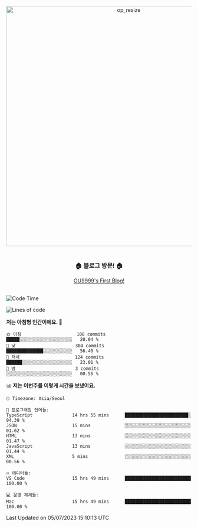 
<div align=center>
	<img width="650" alt="op_resize" src="https://user-images.githubusercontent.com/113419018/231088010-e65212ff-48c4-480d-bf25-7427638b6e93.png">
</div>
<br>
<div align=center>
	<h3>🏠 블로그 방문! 🏠</h3>
	<a href="https://ou9999-next-js-blog.vercel.app/">OU9999's First Blog!</a>
</div>

<br>

<!--START_SECTION:waka-->
![Code Time](http://img.shields.io/badge/Code%20Time-571%20hrs%2021%20mins-blue)

![Lines of code](https://img.shields.io/badge/%EC%A0%80%EB%8A%94%20%EC%97%AC%ED%83%9C%EA%B9%8C%EC%A7%80%20-1.8%20million%20%EC%A4%84%EC%9D%98%20%EC%BD%94%EB%93%9C%EB%A5%BC%20%EC%9E%91%EC%84%B1%ED%96%88%EC%96%B4%EC%9A%94.-blue)

**저는 아침형 인간이에요. 🐤** 

```text
🌞 아침                     108 commits         █████░░░░░░░░░░░░░░░░░░░░   20.04 % 
🌆 낮　                     304 commits         ██████████████░░░░░░░░░░░   56.40 % 
🌃 저녁                     124 commits         ██████░░░░░░░░░░░░░░░░░░░   23.01 % 
🌙 밤　                     3 commits           ░░░░░░░░░░░░░░░░░░░░░░░░░   00.56 % 
```


📊 **저는 이번주를 이렇게 시간을 보냈어요.** 

```text
🕑︎ Timezone: Asia/Seoul

💬 프로그래밍 언어들: 
TypeScript               14 hrs 55 mins      ████████████████████████░   94.39 % 
JSON                     15 mins             ░░░░░░░░░░░░░░░░░░░░░░░░░   01.62 % 
HTML                     13 mins             ░░░░░░░░░░░░░░░░░░░░░░░░░   01.47 % 
JavaScript               13 mins             ░░░░░░░░░░░░░░░░░░░░░░░░░   01.44 % 
XML                      5 mins              ░░░░░░░░░░░░░░░░░░░░░░░░░   00.56 % 

🔥 에디터들: 
VS Code                  15 hrs 49 mins      █████████████████████████   100.00 % 

💻 운영 체제들: 
Mac                      15 hrs 49 mins      █████████████████████████   100.00 % 
```


 Last Updated on 05/07/2023 15:10:13 UTC
<!--END_SECTION:waka-->
